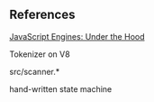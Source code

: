 ## References
[JavaScript Engines: Under the Hood](https://www.youtube.com/watch?v=bx_VmJGdgHc)

Tokenizer on V8

src/scanner.*

hand-written state machine
